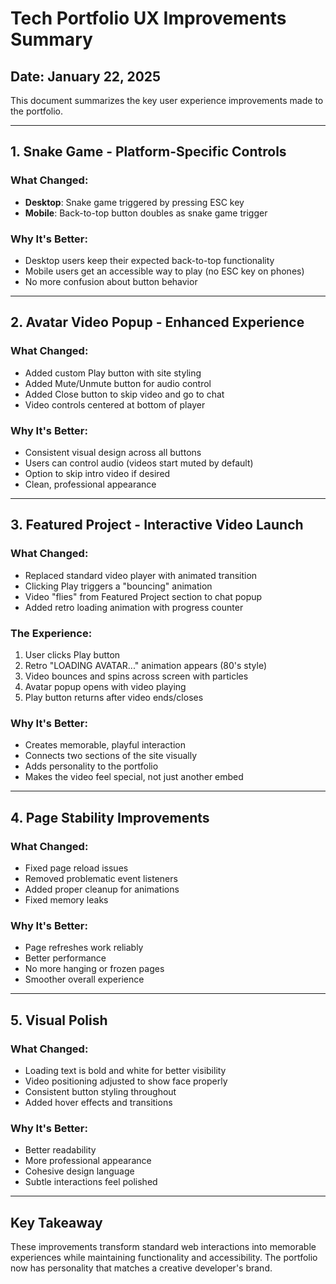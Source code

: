 # Tech Portfolio UX Improvements Summary

## Date: January 22, 2025

This document summarizes the key user experience improvements made to the portfolio.

---

## 1. Snake Game - Platform-Specific Controls

### What Changed:
- **Desktop**: Snake game triggered by pressing ESC key
- **Mobile**: Back-to-top button doubles as snake game trigger

### Why It's Better:
- Desktop users keep their expected back-to-top functionality
- Mobile users get an accessible way to play (no ESC key on phones)
- No more confusion about button behavior

---

## 2. Avatar Video Popup - Enhanced Experience

### What Changed:
- Added custom Play button with site styling
- Added Mute/Unmute button for audio control
- Added Close button to skip video and go to chat
- Video controls centered at bottom of player

### Why It's Better:
- Consistent visual design across all buttons
- Users can control audio (videos start muted by default)
- Option to skip intro video if desired
- Clean, professional appearance

---

## 3. Featured Project - Interactive Video Launch

### What Changed:
- Replaced standard video player with animated transition
- Clicking Play triggers a "bouncing" animation
- Video "flies" from Featured Project section to chat popup
- Added retro loading animation with progress counter

### The Experience:
1. User clicks Play button
2. Retro "LOADING AVATAR..." animation appears (80's style)
3. Video bounces and spins across screen with particles
4. Avatar popup opens with video playing
5. Play button returns after video ends/closes

### Why It's Better:
- Creates memorable, playful interaction
- Connects two sections of the site visually
- Adds personality to the portfolio
- Makes the video feel special, not just another embed

---

## 4. Page Stability Improvements

### What Changed:
- Fixed page reload issues
- Removed problematic event listeners
- Added proper cleanup for animations
- Fixed memory leaks

### Why It's Better:
- Page refreshes work reliably
- Better performance
- No more hanging or frozen pages
- Smoother overall experience

---

## 5. Visual Polish

### What Changed:
- Loading text is bold and white for better visibility
- Video positioning adjusted to show face properly
- Consistent button styling throughout
- Added hover effects and transitions

### Why It's Better:
- Better readability
- More professional appearance
- Cohesive design language
- Subtle interactions feel polished

---

## Key Takeaway

These improvements transform standard web interactions into memorable experiences while maintaining functionality and accessibility. The portfolio now has personality that matches a creative developer's brand.
